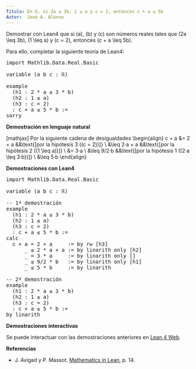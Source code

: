 ```yaml
---
Título: En ℝ, si 2a ≤ 3b, 1 ≤ a y c = 2, entonces c + a ≤ 5b
Autor:  José A. Alonso
---
```


Demostrar con Lean4 que si \(a\), \(b\) y \(c\) son números reales tales que \(2a \leq 3b\), \(1 \leq a\) y \(c = 2\), entonces \(c + a \leq 5b\).

Para ello, completar la siguiente teoría de Lean4:

<pre lang="lean">
import Mathlib.Data.Real.Basic

variable (a b c : ℝ)

example
  (h1 : 2 * a ≤ 3 * b)
  (h2 : 1 ≤ a)
  (h3 : c = 2)
  : c + a ≤ 5 * b :=
sorry
</pre>
<!--more-->

<b>Demostración en lenguaje natural</b>

[mathjax]
Por la siguiente cadena de desigualdades
\begin{align}
   c + a &= 2 + a         &&\text{[por la hipótesis 3 (\(c = 2\))]} \\
         &\leq 2·a + a    &&\text{[por la hipótesis 2 (\(1 \leq a\))]} \\
         &= 3·a           \\
         &\leq 9/2·b      &&\text{[por la hipótesis 1 (\(2·a \leq 3·b\))]} \\
         &\leq 5·b
\end{align}

<b>Demostraciones con Lean4</b>

<pre lang="lean">
import Mathlib.Data.Real.Basic

variable (a b c : ℝ)

-- 1ª demostración
example
  (h1 : 2 * a ≤ 3 * b)
  (h2 : 1 ≤ a)
  (h3 : c = 2)
  : c + a ≤ 5 * b :=
calc
  c + a = 2 + a     := by rw [h3]
      _ ≤ 2 * a + a := by linarith only [h2]
      _ = 3 * a     := by linarith only []
      _ ≤ 9/2 * b   := by linarith only [h1]
      _ ≤ 5 * b     := by linarith

-- 2ª demostración
example
  (h1 : 2 * a ≤ 3 * b)
  (h2 : 1 ≤ a)
  (h3 : c = 2)
  : c + a ≤ 5 * b :=
by linarith
</pre>

<b>Demostraciones interactivas</b>

Se puede interactuar con las demostraciones anteriores en <a href="https://lean.math.hhu.de/#url=https://raw.githubusercontent.com/jaalonso/Calculemus2/main/src/Inecuaciones.lean" rel="noopener noreferrer" target="_blank">Lean 4 Web</a>.

<b>Referencias</b>

<ul>
<li> J. Avigad y P. Massot. <a href="https://bit.ly/3U4UjBk">Mathematics in Lean</a>, p. 14.</li>
</ul>
